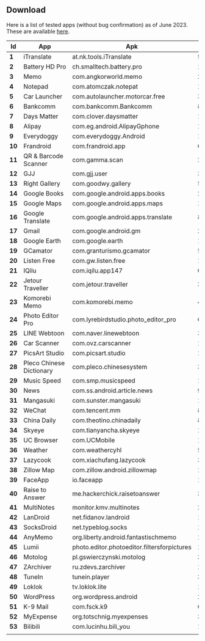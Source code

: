 ## Download

Here is a list of tested apps (without bug confirmation) as of June 2023. These are available [here](https://drive.google.com/file/d/10VtXF_IuAc9lSuV93rmaMPgML1gjzeXv/view?usp=sharing).


| **Id** | **App**                  | **Apk**                                     | **version**                  | **Size** | **Download** |
|--------|--------------------------|---------------------------------------------|------------------------------|----------|--------------|
| **1**  | iTranslate               | at.nk.tools.iTranslate                      | 5.7.2                        | 114.8MB  | 50M+         |
| **2**  | Battery HD Pro           | ch.smalltech.battery.pro                    | 1.99.15                      | 17.5MB   | 100K+        |
| **3**  | Memo                     | com.angkorworld.memo                        | 2.9.7                        | 6.41MB   | 10M+         |
| **4**  | Notepad                  | com.atomczak.notepat                        | 1.33.1                       | 6.6MB    | 10M+         |
| **5**  | Car Launcher             | com.autolauncher.motorcar.free              | 3.4.1.24                     | 24.8MB   | 1M+          |
| **6**  | Bankcomm                 | com.bankcomm.Bankcomm                       | 8.0.0                        | 186.7MB  | 50M+         |
| **7**  | Days Matter              | com.clover.daysmatter                       | 1.18.19                      | 30.5MB   | 1M+          |
| **8**  | Alipay                   | com.eg.android.AlipayGphone                 | 10.5.76.8000                 | 136.8MB  | 10M+         |
| **9**  | Everydoggy               | com.everydoggy.Android                      | 1.71.2                       | 30.8MB   | 500K+        |
| **10** | Frandroid                | com.frandroid.app                           | 6.0.13                       | 27.8MB   | 500K+        |
| **11** | QR & Barcode Scanner     | com.gamma.scan                              | 2.2.58                       | 9.8MB    | 500M+        |
| **12** | GJJ                      | com.gjj.user                                | 3.12.0                       | 33.7MB   | 100K+        |
| **13** | Right Gallery            | com.goodwy.gallery                          | 5.0.4                        | 34.0MB   | 100K+        |
| **14** | Google Books             | com.google.android.apps.books               | 2024.2.9.0 (193791)          | 19.2MB   | 100M+        |
| **15** | Google Maps              | com.google.android.apps.maps                | 11.120.0102                  | 180.4MB  | 10B+         |
| **16** | Google Translate         | com.google.android.apps.translate           | 8.4.75.613746651.2-release   | 33.5MB   | 1B+          |
| **17** | Gmail                    | com.google.android.gm                       | 2024.03.10.614808802.Release | 137.0MB  | 10B+         |
| **18** | Google Earth             | com.google.earth                            | 10.46.0.2                    | 49.1MB   | 500M+        |
| **19** | GCamator                 | com.granturismo.gcamator                    | 5.1.17                       | 14.3MB   | 10M+         |
| **20** | Listen Free              | com.gw.listen.free                          | 1.8.7                        | 34.8MB   | 100K+        |
| **21** | IQilu                    | com.iqilu.app147                            | 0.2.23                       | 94.2MB   | 100K+        |
| **22** | Jetour Traveller         | com.jetour.traveller                        | 3.2.9                        | 212.6MB  | 1M+          |
| **23** | Komorebi Memo            | com.komorebi.memo                           | 4.5                          | 23.4MB   | 5M+          |
| **24** | Photo Editor Pro         | com.lyrebirdstudio.photo_editor_pro         | 6.7.5.1                      | 70.9MB   | 10M+         |
| **25** | LINE Webtoon             | com.naver.linewebtoon                       | 3.2.1                        | 39.1MB   | 100M+        |
| **26** | Car Scanner              | com.ovz.carscanner                          | 1.105.1                      | 77.3MB   | 10M+         |
| **27** | PicsArt Studio           | com.picsart.studio                          | 1.0.2                        | 25.8MB   | 1B+          |
| **28** | Pleco Chinese Dictionary | com.pleco.chinesesystem                     | 3.2.93                       | 135.3MB  | 5M+          |
| **29** | Music Speed              | com.smp.musicspeed                          | 12.0.0b5-pl                  | 17.9MB   | 10M+         |
| **30** | News                     | com.ss.android.article.news                 | 9.5.8                        | 76.7MB   | 900M+        |
| **31** | Mangasuki                | com.sunster.mangasuki                       | 1.5d                         | 8.1MB    | 100K+        |
| **32** | WeChat                   | com.tencent.mm                              | 8.0.47                       | 252.4MB  | 100M+        |
| **33** | China Daily              | com.theotino.chinadaily                     | 8.0.8                        | 14.2MB   | 1M+          |
| **34** | Skyeye                   | com.tianyancha.skyeye                       | 13.12.10                     | 40.3MB   | 100M+        |
| **35** | UC Browser               | com.UCMobile                                | 16.2.1.1272                  | 100.5MB  | 800M+        |
| **36** | Weather                  | com.weathercyhl                             | 5.4.4                        | 46.03MB  | 1M+          |
| **37** | Lazycook                 | com.xiachufang.lazycook                     | 3.0.0                        | 12.6MB   | 50M+         |
| **38** | Zillow Map               | com.zillow.android.zillowmap                | 15.6.0.77411                 | 180.6MB  | 10M+         |
| **39** | FaceApp                  | io.faceapp                                  | 11.9.3                       | 83.3MB   | 500M+        |
| **40** | Raise to Answer          | me.hackerchick.raisetoanswer                | 3.6.5                        | 2.0MB    | 100K+        |
| **41** | MultiNotes               | monitor.kmv.multinotes                      | 2.87                         | 38.9MB   | 5M+          |
| **42** | LanDroid                 | net.fidanov.landroid                        | 1.43                         | 165.7KB  | 500K+        |
| **43** | SocksDroid               | net.typeblog.socks                          | 1.0.3                        | 770.8KB  | 500K+        |
| **44** | AnyMemo                  | org.liberty.android.fantastischmemo         | 10.11.7                      | 4.6MB    | 100K+        |
| **45** | Lumii                    | photo.editor.photoeditor.filtersforpictures | 1.630.149                    | 32.0MB   | 50M+         |
| **46** | Motolog                  | pl.gswierczynski.motolog                    | 3.20.9                       | 11.2MB   | 100K+        |
| **47** | ZArchiver                | ru.zdevs.zarchiver                          | 1.0.9                        | 4.9MB    | 100M+        |
| **48** | TuneIn                   | tunein.player                               | 33.6.3                       | 84.5MB   | 100M+        |
| **49** | Loklok                   | tv.loklok.lite                              | 1.7.1                        | 44.1MB   | 5M+          |
| **50** | WordPress                | org.wordpress.android                       | 24.4                         | 167.4MB  | 10M+         |
| **51** | K-9 Mail                 | com.fsck.k9                                 | 6.801                        | 9.6MB    | 5M+          |
| **52** | MyExpense                | org.totschnig.myexpenses                    | 3.3.7                        | 10.79MB  | 1M+          |
| **53** | Bilibili                 | com.lucinhu.bili_you                        | 1.1.5                        | 46MB     | 800K+        |
                               |
